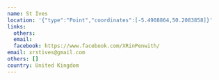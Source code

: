 ```yaml
---
name: St Ives
location: '{"type":"Point","coordinates":[-5.4908864,50.2083858]}'
links:
  others: 
  email: 
  facebook: https://www.facebook.com/XRinPenwith/
email: xrstives@gmail.com
others: []
country: United Kingdom
---
```

